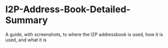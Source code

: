 # I2P-Address-Book-Detailed-Summary
A guide, with screenshots, to where the I2P addressbook is used, how it is used, and what it is
